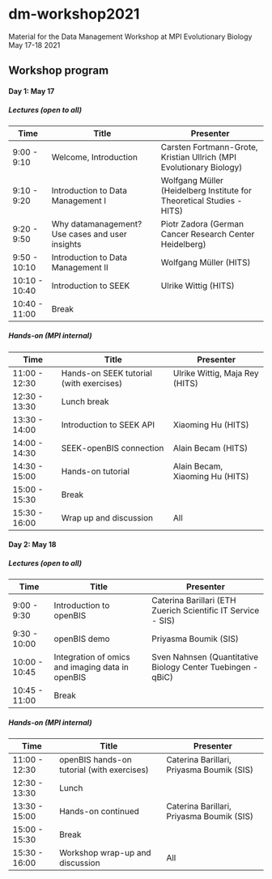 # dm-workshop2021
Material for the Data Management Workshop at MPI Evolutionary Biology May 17-18 2021

## Workshop program
#### Day 1: May 17
##### Lectures (open to all)
| Time          | Title                                           | Presenter                                |
|---------------|-------------------------------------------------|------------------------------------------|
| 9:00 - 9:10   | Welcome, Introduction                           | Carsten Fortmann-Grote, Kristian Ullrich (MPI Evolutionary Biology) |
| 9:10 - 9:20   | Introduction to Data Management I                            | Wolfgang Müller (Heidelberg Institute for Theoretical Studies - HITS) |
| 9:20 - 9:50   | Why datamanagement? Use cases and user insights | Piotr Zadora (German Cancer Research Center Heidelberg)                                    |
| 9:50 - 10:10  | Introduction to Data Management II              | Wolfgang Müller (HITS)                                      |
| 10:10 - 10:40 | Introduction to SEEK                            | Ulrike Wittig (HITS)                                      |
| 10:40 - 11:00 | Break                                           |                                          |

##### Hands-on (MPI internal)
| Time          | Title                                           | Presenter                                |
|---------------|-------------------------------------------------|------------------------------------------|
| 11:00 - 12:30 | Hands-on SEEK tutorial (with exercises)         | Ulrike Wittig, Maja Rey (HITS)                                     |
| 12:30 - 13:30 | Lunch break                                     |                                          |
| 13:30 - 14:00 | Introduction to SEEK API                        | Xiaoming Hu (HITS)                           |
| 14:00 - 14:30 | SEEK-openBIS connection                         | Alain Becam (HITS)
| 14:30 - 15:00 | Hands-on tutorial                               | Alain Becam, Xiaoming Hu (HITS)                                      |
| 15:00 - 15:30 | Break                                           |                                          |
| 15:30 - 16:00 | Wrap up and discussion                          | All                                      |


#### Day 2: May 18
##### Lectures (open to all)
| Time          | Title                                      | Presenter    |
|---------------|--------------------------------------------|--------------|
| 9:00 - 9:30   | Introduction to openBIS                    | Caterina Barillari (ETH Zuerich Scientific IT Service - SIS)         |
| 9:30 - 10:00  | openBIS demo                               | Priyasma  Boumik  (SIS)     |
| 10:00 - 10:45 | Integration of omics and imaging data in openBIS                  | Sven Nahnsen (Quantitative Biology Center Tuebingen - qBiC) |
| 10:45 - 11:00 | Break | |
##### Hands-on (MPI internal)
| Time          | Title                                           | Presenter                                |
|---------------|-------------------------------------------------|------------------------------------------|
| 11:00 - 12:30 | openBIS hands-on tutorial (with exercises) | Caterina Barillari, Priyasma  Boumik  (SIS)         |
| 12:30 - 13:30 | Lunch                                      |              |
| 13:30 - 15:00 | Hands-on continued                         | Caterina Barillari, Priyasma  Boumik  (SIS)         |
| 15:00 - 15:30 | Break                                      |              |
| 15:30 - 16:00 | Workshop wrap-up and discussion            | All          |

